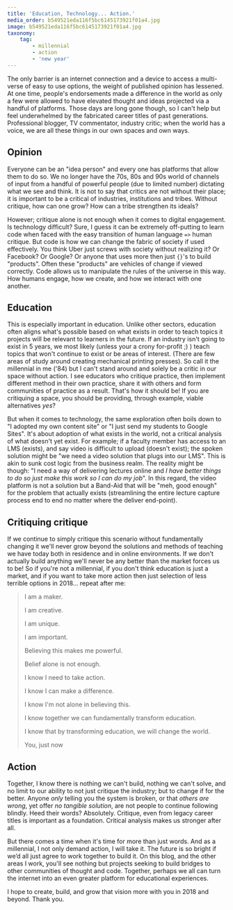 ```yaml
---
title: 'Education, Technology... Action.'
media_order: b549521eda116f5bc6145173921f01a4.jpg
image: b549521eda116f5bc6145173921f01a4.jpg
taxonomy:
    tag:
        - millennial
        - action
        - 'new year'
---
```


The only barrier is an internet connection and a device        to access a multi-verse of easy to use options, the weight of published opinion has lessened. At one time, people's endorsements made a difference in the world as only a few were allowed to have elevated thought and ideas projected via  a handful of platforms. Those days are long gone though, so I can't help but feel underwhelmed by the fabricated career titles of past generations. Professional blogger, TV commentator, industry critic; when the world has a voice, we are all these things in our own spaces and own ways.

## Opinion
Everyone can be an "idea person" and every one has platforms that allow them to do so. We no longer have the 70s, 80s and 90s world of channels of input from a handful of powerful people (due to limited number) dictating what we see and think. It is not to say that critics are not without their place; it is important to be a critical of industries, institutions and tribes. Without critique, how can one grow? How can a tribe strengthen its ideals?

However; critique alone is not enough when it comes to digital engagement. Is technology difficult? Sure, I guess it can be extremely off-putting to learn code when faced with the easy transition of human language `=>` human critique. But code is how we can change the fabric of society if used effectively. You think Uber just screws with society without realizing it? Or Facebook? Or Google? Or anyone that uses more then just `{}`'s to build "products". Often these "products" are vehicles of change if viewed correctly. Code allows us to manipulate the rules of the universe in this way. How humans engage, how we create, and how we interact with one another.

## Education
This is especially important in education. Unlike other sectors, education often aligns what's possible based on what exists in order to teach topics it projects will be relevant to learners in the future. If an industry isn't going to exist in 5 years, we most likely (unless your a crony for-profit ;) ) teach topics that won't continue to exist or be areas of interest. (There are few areas of study around creating mechanical printing presses). So call it the millennial in me ('84) but I can't stand around and solely be a critic in our space without action. I see educators who critique practice, then implement different method in their own practice, share it with others and form communities of practice as a result. That's how it should be! If you are critiquing a space, you should be providing, through example, viable alternatives _yes_?

But when it comes to technology, the same exploration often boils down to "I adopted my own content site" or "I just send my students to Google Sites". It's about adoption of what exists in the world, not a critical analysis of what doesn't yet exist. For example; if a faculty member has access to an LMS (exists), and say video is difficult to upload (doesn't exist); the spoken solution might be "we need a video solution that plugs into our LMS". This is akin to sunk cost logic from the business realm. The reality might be though: "I need a way of delivering lectures online and *I have better things to do so just make this work so I can do my job*". In this regard, the video platform is not a solution but a Band-Aid that will be "meh, good enough" for the problem that actually exists (streamlining the entire lecture capture process end to end no matter where the deliver end-point).

## Critiquing critique
If we continue to simply critique this scenario without fundamentally changing it we'll never grow beyond the solutions and methods of teaching we have today both in residence and in online environments. If we don't actually build anything we'll never be any better than the market forces us to be! So if you're not a millennial, if you don't think education is just a market, and if you want to take more action then just selection of less terrible options in 2018... repeat after me:

> I am a maker.
> 
> I am creative.
> 
> I am unique.
> 
> I am important.
> 
> Believing this makes me powerful.
> 
> Belief alone is not enough.
> 
> I know I need to take action.
> 
> I know I can make a difference.
> 
> I know I'm not alone in believing this.
> 
> I know together we can fundamentally transform education.
> 
> I know that by transforming education, we will change the world.
> 
> You, just now

## Action
Together, I know there is nothing we can't build, nothing we can't solve, and no limit to our ability to not just critique the industry; but to change if for the better. Anyone _only_ telling you the system is broken, or that _others are wrong_, yet offer _no tangible solution_, are not people to continue following blindly. Heed their words? Absolutely. Critique, even from legacy career titles is important as a foundation. Critical analysis makes us stronger after all.

But there comes a time when it's time for more than just words. And as a millennial, I not only demand action, I will take it. The future is so bright if we’d all just agree to work together to build it. On this blog, and the other areas I work, you'll see nothing but projects seeking to build bridges to other communities of thought and code. Together, perhaps we all can turn the internet into an even greater platform for educational experiences.

I hope to create, build, and grow that vision more with you in 2018 and beyond. Thank you.